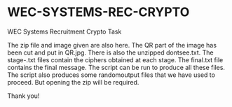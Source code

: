 # WEC-SYSTEMS-REC-CRYPTO
WEC Systems Recruitment Crypto Task

The zip file and image given are also here.
The QR part of the image has been cut and put in QR.jpg.
There is also the unzipped dontsee.txt.
The stage-<number>.txt files contain the ciphers obtained at each stage.
The final.txt file contains the final message. 
The script can be run to produce all these files.
The script also produces some randomoutput files that we have used to proceed.
But opening the zip will be required.

  
Thank you!
